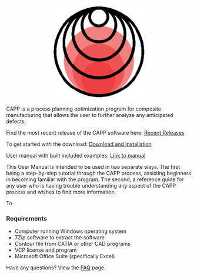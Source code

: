 <p align="center">
<img src=assets/CAPP_Logo.png>



CAPP is a process planning optimization program for composite manufacturing that allows the user to further analyze any anticipated defects.

Find the most recent release of the CAPP software here: [Recent Releases](https://github.com/neXtMcNAIR/CAPP/releases/download/v0.0.3.2-alpha/CAPP.Build.v0.0.3.2.7z)

To get started with the download: [Download and Installation](https://github.com/neXtMcNAIR/CAPP/wiki/Download-and-Installation)

User manual with built included examples: [Link to manual](https://github.com/neXtMcNAIR/CAPP/wiki/Ply-Models)

This User Manual is intended to be used in two separate ways. The first being a step-by-step tutorial through the CAPP process, assisting beginners in becoming familiar with the program. The second, a reference guide for any user who is having trouble understanding any aspect of the CAPP process and wishes to find more information. 


To 

### Requirements
* Computer running Windows operating system
* 7Zip software to extract the software
* Contour file from CATIA or other CAD programs
* VCP license and program
* Microsoft Office Suite (specifically Excel)

Have any questions? View the [FAQ](https://github.com/neXtMcNAIR/CAPP/wiki/FAQ) page.
